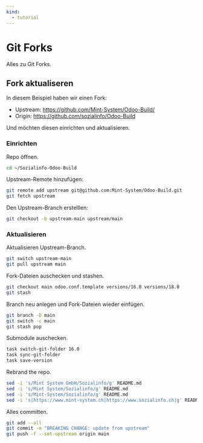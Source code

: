 ```yaml
---
kind:
  - tutorial
---
```


# Git Forks

Alles zu Git Forks.

## Fork aktualiseren

In diesem Beispiel haben wir einen Fork:

- Upstream: https://github.com/Mint-System/Odoo-Build/
- Origin: https://github.com/sozialinfo/Odoo-Build

Und möchten diesen einrichten und aktualisieren.

### Einrichten

Repo öffnen.

```bash
cd ~/Sozialinfo-Odoo-Build
```

Upstream-Remote hinzufügen:

```bash
git remote add upstream git@github.com:Mint-System/Odoo-Build.git
git fetch upstream
```

Den Upstream-Branch erstelllen:

```bash
git checkout -b upstream-main upstream/main
```

### Aktualisieren

Aktualisieren Upstream-Branch.

```bash
git switch upstream-main
git pull upstream main
```

Fork-Dateien auschecken und stashen.

```bash
git checkout main odoo.conf.template versions/16.0 versions/18.0
git stash
```

Branch neu anlegen und Fork-Dateien wieder einfügen.

```bash
git branch -D main
git switch -c main
git stash pop
```

Submodule auschecken.

```bash
task switch-git-folder 16.0
task sync-git-folder
task save-version
```

Rebrand the repo.

```bash
sed -i 's/Mint System GmbH/Sozialinfo/g' README.md
sed -i 's/Mint System/Sozialinfo/g' README.md
sed -i 's/Mint-System/Sozialinfo/g' README.md
sed -i 's|https://www.mint-system.ch|https://www.sozialinfo.ch|g' README.md
```

Alles committen.

```bash
git add --all
git commit -m "BREAKING CHANGE: update from upstream"
git push -f --set-upstream origin main
```
